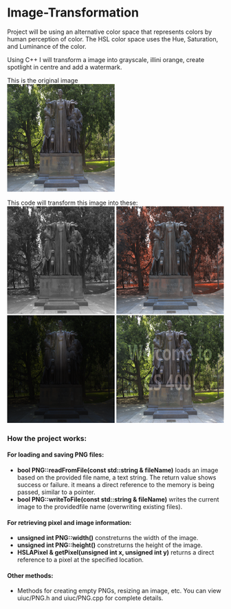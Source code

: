 # Image-Transformation
Project will be using an alternative color space that represents colors by human perception of color. The HSL color space uses the Hue, Saturation, and Luminance of the color. 

Using C++ I will transform a image into grayscale, illini orange, create spotlight in centre and add a watermark.

This is the original image<br>
<img src="https://raw.githubusercontent.com/Iltwats/Image-Transformation/master/alma.png" width="250" height="250">

This code will transform this image into these:<br>
<img src="https://raw.githubusercontent.com/Iltwats/Image-Transformation/master/Result/out-grayscale.png" width="250" height="250"> 
<img src="https://raw.githubusercontent.com/Iltwats/Image-Transformation/master/Result/out-illinify.png" width="250" height="250"><br>
<img src="https://raw.githubusercontent.com/Iltwats/Image-Transformation/master/Result/out-spotlight.png" width="250" height="250">
<img src="https://raw.githubusercontent.com/Iltwats/Image-Transformation/master/Result/out-watermark.png" width="250" height="250">

### How the project works:
#### For loading and saving PNG files:

- **bool PNG::readFromFile(const std::string & fileName)** loads an image based on the provided file name, a text string. The return value shows success or failure. it means a direct reference to the memory is being passed, similar to a pointer.
- **bool PNG::writeToFile(const std::string & fileName)** writes the current image to the providedfile name (overwriting existing files).

#### For retrieving pixel and image information:

- **unsigned int PNG::width()** constreturns the width of the image.
- **unsigned int PNG::height()** constreturns the height of the image.
- **HSLAPixel & getPixel(unsigned int x, unsigned int y)** returns a direct reference to a pixel at the specified location.

#### Other methods:

- Methods for creating empty PNGs, resizing an image, etc. You can view uiuc/PNG.h and uiuc/PNG.cpp for complete details.





